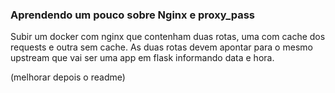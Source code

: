 ### Aprendendo um pouco sobre Nginx e proxy_pass

Subir um docker com nginx que contenham duas rotas, uma com cache dos requests e outra sem cache.
As duas rotas devem apontar para o mesmo upstream que vai ser uma app em flask informando data e hora.

(melhorar depois o readme)
